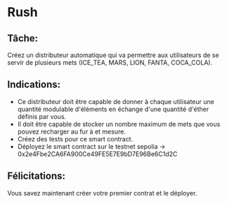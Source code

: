 # Rush

## Tâche:

Créez un distributeur automatique qui va permettre aux utilisateurs de se servir de plusieurs mets (ICE_TEA, MARS, LION, FANTA, COCA_COLA).

## Indications:

- Ce distributeur doit être capable de donner à chaque utilisateur une quantité modulable d'éléments en échange d'une quantité d'éther définis par vous.
- Il doit être capable de stocker un nombre maximum de mets que vous pouvez recharger au fur à et mesure.
- Créez des tests pour ce smart contract.
- Déployez le smart contract sur le testnet sepolia -> 0x2e4Fbe2CA6FA900Ce49FE5E7E9bD7E96Be6C1d2C

## Félicitations:

Vous savez maintenant créer votre premier contrat et le déployer.
